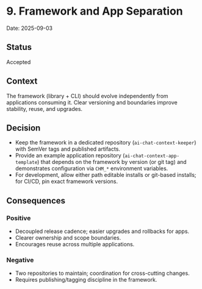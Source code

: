 # 9. Framework and App Separation

Date: 2025-09-03

## Status

Accepted

## Context

The framework (library + CLI) should evolve independently from applications consuming it. Clear versioning and boundaries improve stability, reuse, and upgrades.

## Decision

- Keep the framework in a dedicated repository (`ai-chat-context-keeper`) with SemVer tags and published artifacts.
- Provide an example application repository (`ai-chat-context-app-template`) that depends on the framework by version (or git tag) and demonstrates configuration via `CHM_*` environment variables.
- For development, allow either path editable installs or git-based installs; for CI/CD, pin exact framework versions.

## Consequences

### Positive

- Decoupled release cadence; easier upgrades and rollbacks for apps.
- Clearer ownership and scope boundaries.
- Encourages reuse across multiple applications.

### Negative

- Two repositories to maintain; coordination for cross-cutting changes.
- Requires publishing/tagging discipline in the framework.

